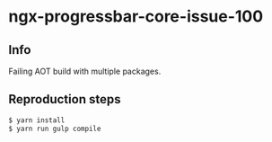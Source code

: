 # ngx-progressbar-core-issue-100

## Info

Failing AOT build with multiple packages.

## Reproduction steps

```bash
$ yarn install
$ yarn run gulp compile
```

